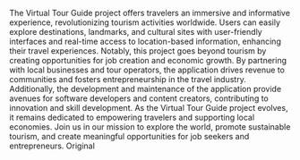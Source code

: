 The Virtual Tour Guide project offers travelers an immersive and informative experience, revolutionizing tourism activities worldwide. Users can easily explore destinations, landmarks, and cultural sites with user-friendly interfaces and real-time access to location-based information\, enhancing their travel experiences. 
Notably, this project goes beyond tourism by creating opportunities for job creation and economic growth. By partnering with local businesses and tour operators, the application drives revenue to communities and fosters entrepreneurship in the travel industry. Additionally, the development and maintenance of the application provide avenues for software developers and content creators, contributing to innovation and skill development.
As the Virtual Tour Guide project evolves, it remains dedicated to empowering travelers and supporting local economies. Join us in our mission to explore the world, promote sustainable tourism, and create meaningful opportunities for job seekers and entrepreneurs.
Original